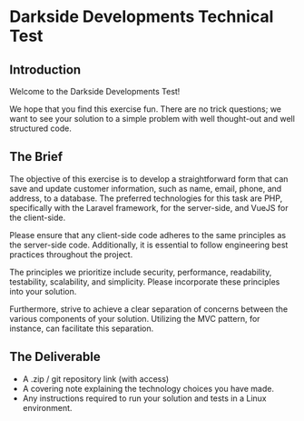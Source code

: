 # Darkside Developments Technical Test

## Introduction

Welcome to the Darkside Developments Test!

We hope that you find this exercise fun. There are no trick questions; we want to see your solution to a simple problem with well thought-out and well structured code.

## The Brief

The objective of this exercise is to develop a straightforward form that can save and update customer information, such as name, email, phone, and address, to a database. The preferred technologies for this task are PHP, specifically with the Laravel framework, for the server-side, and VueJS for the client-side.

Please ensure that any client-side code adheres to the same principles as the server-side code. Additionally, it is essential to follow engineering best practices throughout the project.

The principles we prioritize include security, performance, readability, testability, scalability, and simplicity. Please incorporate these principles into your solution.

Furthermore, strive to achieve a clear separation of concerns between the various components of your solution. Utilizing the MVC pattern, for instance, can facilitate this separation.

## The Deliverable

* A .zip / git repository link (with access)
* A covering note explaining the technology choices you have made.
* Any instructions required to run your solution and tests in a Linux environment.
